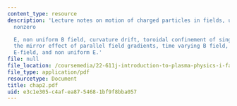 ```yaml
---
content_type: resource
description: 'Lecture notes on motion of charged particles in fields, uniform B and
  nonzero

  E, non uniform B field, curvature drift, toroidal confinement of single particles,
  the mirror effect of parallel field gradients, time varying B field, time varying
  E-field, and non uniform E.'
file: null
file_location: /coursemedia/22-611j-introduction-to-plasma-physics-i-fall-2006/e3c1e305c4afea8754681bf9f8bba057_chap2.pdf
file_type: application/pdf
resourcetype: Document
title: chap2.pdf
uid: e3c1e305-c4af-ea87-5468-1bf9f8bba057
---
```


